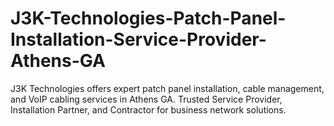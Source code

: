 # J3K-Technologies-Patch-Panel-Installation-Service-Provider-Athens-GA
J3K Technologies offers expert patch panel installation, cable management, and VoIP cabling services in Athens GA. Trusted Service Provider, Installation Partner, and Contractor for business network solutions.
